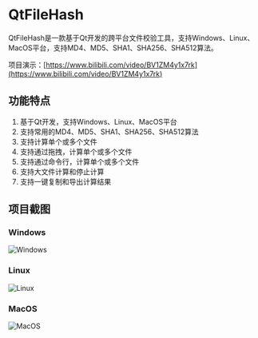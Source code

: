 # QtFileHash

QtFileHash是一款基于Qt开发的跨平台文件校验工具，支持Windows、Linux、MacOS平台，支持MD4、MD5、SHA1、SHA256、SHA512算法。

项目演示：[https://www.bilibili.com/video/BV1ZM4y1x7rk](https://www.bilibili.com/video/BV1ZM4y1x7rk)

## 功能特点

1. 基于Qt开发，支持Windows、Linux、MacOS平台
2. 支持常用的MD4、MD5、SHA1、SHA256、SHA512算法
3. 支持计算单个或多个文件
4. 支持通过拖拽，计算单个或多个文件
5. 支持通过命令行，计算单个或多个文件
6. 支持大文件计算和停止计算
7. 支持一键复制和导出计算结果

## 项目截图

### Windows

![Windows](https://s1.ax1x.com/2023/07/16/pCIEmdA.png)

### Linux

![Linux](https://s1.ax1x.com/2023/07/16/pCIEOYt.png)

### MacOS

![MacOS](https://s1.ax1x.com/2023/07/16/pCI2Imt.jpg)